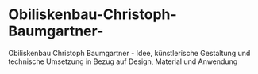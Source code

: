 # Obiliskenbau-Christoph-Baumgartner-
Obiliskenbau Christoph Baumgartner - Idee, künstlerische Gestaltung und technische Umsetzung in Bezug auf Design, Material und Anwendung

